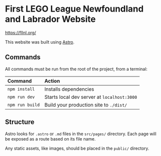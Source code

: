 # First LEGO League Newfoundland and Labrador Website

https://fllnl.org/

This website was built using [Astro](https://astro.build).

## Commands

All commands must be run from the root of the project, from a terminal:

| Command         | Action                                      |
|:----------------|:--------------------------------------------|
| `npm install`   | Installs dependencies                       |
| `npm run dev`   | Starts local dev server at `localhost:3000` |
| `npm run build` | Build your production site to `./dist/`     |

## Structure

Astro looks for `.astro` or `.md` files in the `src/pages/` directory. Each page will be exposed as a route based on its file name.

Any static assets, like images, should be placed in the `public/` directory.
